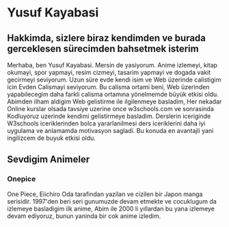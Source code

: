 <!DOCTYPE html>
<html lang="eng">
<body>
    <meta charset="UTF-8">

<h1> Yusuf Kayabasi </h1>
<h2>Hakkimda, sizlere biraz kendimden ve burada gerceklesen sürecimden bahsetmek isterim</h2>
<p>Merhaba, ben Yusuf Kayabasi. Mersin de yasiyorum. Anime izlemeyi, kitap okumayi, spor yapmayi, resim cizmeyi, tasarim yapmayi ve dogada vakit gecirmeyi seviyorum. Uzun süre evde kendi isim ve Web üzerinde calistigim icin Evden Calismayi seviyorum. Bu calisma ortami beni, Web üzerinden yapabilecegim daha  farkli calisma ortamına yönelmemde büyük etkisi oldu. Abimden ilham aldigim Web gelistirme ile ilgilenmeye basladim, Her nekadar Online kurslar olsada tavsiye uzerine once w3schools.com ve sonrasinda Kodluyoruz uzerinde kendimi gelistirmeye basladim. Derslerin iceriginde W3schools iceriklerinden bolca yararlanilmesi ders iceriklerini daha iyi uygulama ve anlamamda motivasyon sagladi. Bu konuda en avantajli yani ingilizcem de buyuk etkisi oldu.</p>

<h2> Sevdigim Animeler </h2>
<h3> Onepice </h3>
<p>  One Piece, Eiichiro Oda tarafindan yazilan ve cizilen bir Japon manga serisidir. 1997'den beri seri gunumuzde devam etmekte ve cocuklugum da izlemeye basladigim ilk anime,  Abim ile 2000 li yıllardan bu yana izlemeye devam ediyoruz, bunun yaninda bir cok anime izledim. </p>
